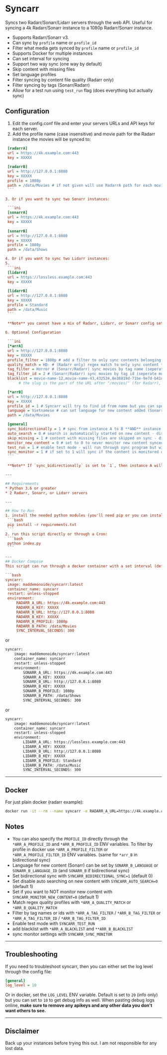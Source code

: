 # Syncarr

Syncs two Radarr/Sonarr/Lidarr servers through the web API. Useful for syncing a 4k Radarr/Sonarr instance to a 1080p Radarr/Sonarr instance.

* Supports Radarr/Sonarr v3.
* Can sync by `profile` name or `profile_id`
* Filter what media gets synced by `profile` name or `profile_id`
* Supports Docker for multiple instances
* Can set interval for syncing
* Support two way sync (one way by default)
* Skip content with missing files
* Set language profiles
* Filter syncing by content file quality (Radarr only)
* Filter syncing by tags (Sonarr/Radarr)
* Allow for a test run using `test_run` flag (does everything but actually sync)

## Configuration

 1. Edit the config.conf file and enter your servers URLs and API keys for each server.  
 2. Add the profile name (case insensitive) and movie path for the Radarr instance the movies will be synced to:

   ```ini
    [radarrA]
    url = https://4k.example.com:443
    key = XXXXX
    
    [radarrB]
    url = http://127.0.0.1:8080
    key = XXXXX
    profile = 1080p
    path = /data/Movies # if not given will use RadarrA path for each movie - may not be what you want!
    ```

 3. Or if you want to sync two Sonarr instances:

    ```ini
    [sonarrA]
    url = https://4k.example.com:443
    key = XXXXX
    
    [sonarrB]
    url = http://127.0.0.1:8080
    key = XXXXX
    profile = 1080p
    path = /data/Shows

 4. Or if you want to sync two Lidarr instances:
 5. 
    ```ini
    [lidarrA]
    url = https://lossless.example.com:443
    key = XXXXX
    
    [lidarrB]
    url = http://127.0.0.1:8080
    key = XXXXX
    profile = Standard
    path = /data/Music
    ```
    
    **Note** you cannot have a mix of Radarr, Lidarr, or Sonarr config setups at the same time.

 6. Optional Configuration
 
    ```ini
    [*arrA]
    url = http://127.0.0.1:8080
    key = XXXXX
    profile_filter = 1080p # add a filter to only sync contents belonging to this profile (can set by profile_filter_id as well)
    quality_match = HD- # (Radarr only) regex match to only sync content that matches the set quality (ie if set to 1080p then only movies with matching downloaded quality of 1080p will be synced)
    tag_filter = Horror # (Sonarr/Radarr) sync movies by tag name (seperate multiple tags by comma (no spaces) ie horror,comedy,action)
    tag_filter_id = 2 # (Sonarr/Radarr) sync movies by tag id (seperate multiple tags by comma (no spaces) ie 2,3,4)
    blacklist = movie-name-12,movie-name-43,432534,8e38819d-71be-9e7d-b41d-f1df91b01d3f # comma seperated list of content slugs OR IDs you want to never sync from A to B (no spaces)
         # the slug is the part of the URL after "/movies/" (for Radarr), "/series/" (for Sonarr), or "/artist/" (for Lidarr)

    [*arrB]
    url = http://127.0.0.1:8080
    key = XXXXX
    profile_id = 1 # Syncarr will try to find id from name but you can specify the id directly if you want
    language = Vietnamese # can set language for new content added (Sonarr) (can set by language_id as well)
    path = /data/Movies

    [general]
    sync_bidirectionally = 1 # sync from instance A to B **AND** instance B to A (default 0)
    auto_search = 0 # search is automatically started on new content - disable by setting to 0 (default 1)
    skip_missing = 1 # content with missing files are skipped on sync - disable by setting to 0 (default 1) (Radarr only)
    monitor_new_content = 0 # set to 0 to never monitor new content synced or to 1 to always monitor new content synced (default 1)
    test_run = 1 # enable test mode - will run through sync program but will not actually sync content (default 0)
    sync_monitor = 1 # if set to 1 will sync if the content is monitored or not to instance B (default 0)
    ```

    **Note** If `sync_bidirectionally` is set to `1`, then instance A will require either `profile_id` or `profile` AND `path` as well

---

## Requirements
 * Python 3.6 or greater
 * 2 Radarr, Sonarr, or Lidarr servers
  
---

## How to Run
 1. install the needed python modules (you'll need pip or you can install the modules manually inside the `requirements.txt` file):
    ```bash
    pip install -r requirements.txt
    ```
 2. run this script directly or through a Cron:
    ```bash
    python index.py
    ```

---
## Docker Compose
This script can run through a docker container with a set interval (default every 5 minutes)

```bash
syncarr:
    image: maddemonoide/syncarr:latest
    container_name: syncarr
    restart: unless-stopped
    environment:
        RADARR_A_URL: https://4k.example.com:443
        RADARR_A_KEY: XXXXX
        RADARR_B_URL: http://127.0.0.1:8080
        RADARR_B_KEY: XXXXX
        RADARR_B_PROFILE: 1080p
        RADARR_B_PATH: /data/Movies
        SYNC_INTERVAL_SECONDS: 300
```

or

```bash
syncarr:
    image: maddemonoide/syncarr:latest
    container_name: syncarr
    restart: unless-stopped
    environment:
        SONARR_A_URL: https://4k.example.com:443
        SONARR_A_KEY: XXXXX
        SONARR_B_URL: http://127.0.0.1:8080
        SONARR_B_KEY: XXXXX
        SONARR_B_PROFILE: 1080p
        SONARR_B_PATH: /data/Shows
        SYNC_INTERVAL_SECONDS: 300
```

or

```bash
syncarr:
    image: maddemonoide/syncarr:latest
    container_name: syncarr
    restart: unless-stopped
    environment:
        LIDARR_A_URL: https://lossless.example.com:443
        LIDARR_A_KEY: XXXXX
        LIDARR_B_URL: http://127.0.0.1:8080
        LIDARR_B_KEY: XXXXX
        LIDARR_B_PROFILE: Standard
        LIDARR_B_PATH: /data/Music
        SYNC_INTERVAL_SECONDS: 300
```

---

## Docker

For just plain docker (radarr example):

```bash
docker run -it --rm --name syncarr -e RADARR_A_URL=https://4k.example.com:443 -e RADARR_A_KEY=XXXXX -e RADARR_B_URL=http://127.0.0.1:8080 -e RADARR_B_KEY=XXXXX -e RADARR_B_PROFILE=1080p -e RADARR_B_PATH=/data/Movies -e SYNC_INTERVAL_SECONDS=300 maddemonoide/syncarr
```

## Notes

* You can also specify the `PROFILE_ID` directly through the `*ARR_A_PROFILE_ID` and `*ARR_B_PROFILE_ID` ENV variables.
To filter by profile in docker use `*ARR_A_PROFILE_FILTER` or `*ARR_A_PROFILE_FILTER_ID` ENV variables. (same for `*arr_B` in bidirectional sync)
* Language for new content (Sonarr) can be set by `SONARR_B_LANGUAGE` or `SONARR_B_LANGUAGE_ID` (and `SONARR_B` if bidirectional sync)
* Set bidirectional sync with `SYNCARR_BIDIRECTIONAL_SYNC=1` (default 0)
* Set disable auto searching on new content with `SYNCARR_AUTO_SEARCH=0`  (default 1)
* Set if you want to NOT monitor new content with `SYNCARR_MONITOR_NEW_CONTENT=0`  (default 1)
* Match regex quality profiles with `*ARR_A_QUALITY_MATCH` or `*ARR_B_QUALITY_MATCH`
* Filter by tag names or ids with `*ARR_A_TAG_FILTER` / `*ARR_B_TAG_FILTER` or `*ARR_A_TAG_FILTER_ID` / `*ARR_B_TAG_FILTER_ID`
* Enable test mode with `SYNCARR_TEST_RUN`
* add blacklist with `*ARR_A_BLACKLIST` and `**ARR_B_BLACKLIST`
* sync monitor settings with  `SYNCARR_SYNC_MONITOR`
  
---

## Troubleshooting

If you need to troubleshoot syncarr, then you can either set the log level through the config file:

```ini
[general]
log_level = 10
```

Or in docker, set the `LOG_LEVEL` ENV variable. Default is set to `20` (info only) but you can set to `10` to get debug info as well. When pasting debug logs online, **make sure to remove any apikeys and any other data you don't want others to see.**

---

## Disclaimer

Back up your instances before trying this out. I am not responsible for any lost data.
